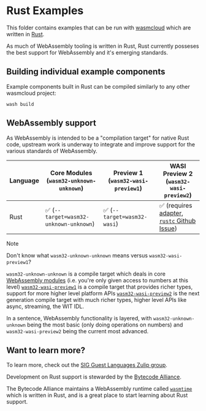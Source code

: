 # Rust Examples

This folder contains examples that can be run with [wasmcloud][wasmcloud] which are written in [Rust][rust].

As much of WebAssembly tooling is written in Rust, Rust currently posseses the best support for WebAssembly and it's emerging standards.

## Building individual example components

Example components built in Rust can be compiled similarly to any other wasmcloud project:

```console
wash build
```

## WebAssembly support

As WebAssembly is intended to be a "compilation target" for native Rust code, upstream work is underway to integrate and improve support for the various standards of WebAssembly.

| Language | Core Modules (`wasm32-unknown-unknown`) | Preview 1 (`wasm32-wasi-preview1`) | WASI Preview 2 (`wasm32-wasi-preview2`)                                              |
|----------|-----------------------------------------|------------------------------------|--------------------------------------------------------------------------------------|
| Rust     | ✅ (`--target=wasm32-unknown-unknown`)  | ✅ (`--target=wasm32-wasi`)        | ✅ (requires [adapter][wasi-p2-adapter],  [`rustc` Github Issue][rust-wasip2-issue]) |

> [!NOTE]
> Don't know what `wasm32-unknown-unknown` means versus `wasm32-wasi-preview1`?
>
> `wasm32-unknown-unknown` is a compile target which deals in core [WebAssembly modules][wasm-core-modules] (i.e. you're only given access to numbers at this level)
> [`wasm32-wasi-preview1`][wasi-p1] is a compile target that provides richer types, support for more higher level platform APIs
> [`wasm32-wasi-preview2`][wasi-p2] is the next generation compile target with much richer types, higher level APIs like async, streaming, the WIT IDL.
>
> In a sentence, WebAssembly functionality is layered, with `wasm32-unknown-unknown` being the most basic (only doing operations on numbers) and `wasm32-wasi-preview2` being the current most advanced.

[rust-wasip2-issue]: https://github.com/rust-lang/rust/pull/119616

## Want to learn more?

To learn more, check out the [SIG Guest Languages Zulip group](https://bytecodealliance.zulipchat.com/#narrow/stream/394175-SIG-Guest-Languages).

Development on Rust support is stewarded by the [Bytecode Alliance][bca].

The Bytecode Alliance maintains a WebAssembly runtime called [`wasmtime`][wasmtime] which is written in Rust, and is a great place to start learning about Rust support.

[rust]: https://rust-lang.org
[wasmcloud]: https://wasmcloud.com
[wasi-p1]: https://github.com/WebAssembly/WASI/blob/main/legacy/preview1/docs.md
[wasi-p2]: https://github.com/WebAssembly/WASI/blob/main/preview2
[wasi-p2-adapter]: https://github.com/bytecodealliance/wasmtime/tree/main/crates/wasi-preview1-component-adapter
[wasm-core-modules]: https://webassembly.github.io/spec/core/
[bca]: https://bytecodealliance.org/
[wasmtime]: https://github.com/bytecodealliance/wasmtime
